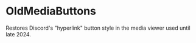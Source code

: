 # OldMediaButtons
 Restores Discord's "hyperlink" button style in the media viewer used until late 2024.
